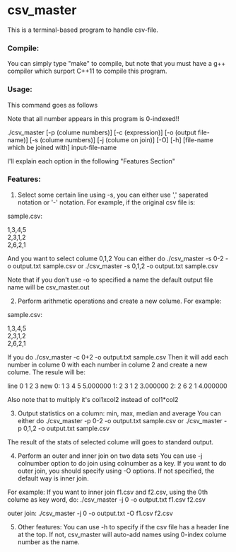 # csv_master
This is a terminal-based program to handle csv-file.

### Compile:
You can simply type "make" to compile, but note that you must have a g++ compiler which 
surport C++11 to compile this program.

### Usage:
This command goes as follows

Note that all number appears in this program is 0-indexed!!

./csv_master [-p (colume numbers)] [-c (expression)] [-o (output file-name)] [-s (colume numbers)] 
             [-j (colume on join)] [-O] [-h] [file-name which be joined with] input-file-name
             
I'll explain each option in the following "Features Section"            

### Features:
1. Select some certain line using -s, you can either use ',' saperated notation or '-' notation.
For example, if the original csv file is:

sample.csv:

1,3,4,5  <br>
2,3,1,2  <br>
2,6,2,1  <br>

And you want to select colume 0,1,2
You can either do ./csv_master -s 0-2 -o output.txt sample.csv
               or ./csv_master -s 0,1,2 -o output.txt sample.csv
  
Note that if you don't use -o to specified a name the default output file name will be csv_master.out

2. Perform arithmetic operations and create a new colume.
For example:

sample.csv:

1,3,4,5  <br>
2,3,1,2  <br>
2,6,2,1  <br>

If you do ./csv_master -c 0+2 -o output.txt sample.csv
Then it will add each number in colume 0 with each number in colume 2 and create a new colume.
The resule will be:

line   0      1      2      3    new
0:     1      3      4      5  5.000000
1:     2      3      1      2  3.000000
2:     2      6      2      1  4.000000

Also note that to multiply it's col1xcol2 instead of col1*col2

3. Output statistics on a column: min, max, median and average
You can either do ./csv_master -p 0-2 -o output.txt sample.csv
               or ./csv_master -p 0,1,2 -o output.txt sample.csv

The result of the stats of selected colume will goes to standard output.

4. Perform an outer and inner join on two data sets
You can use -j colnumber option to do join using colnumber as a key.
If you want to do outer join, you should specify using -O options.
If not specified, the default way is inner join.

For example:
If you want to inner join f1.csv and f2.csv, using the 0th colume as key word, do:
./csv_master -j 0 -o output.txt f1.csv f2.csv

outer join:
./csv_master -j 0 -o output.txt -O f1.csv f2.csv

5. Other features:
You can use -h to specify if the csv file has a header line at the top.
If not, csv_master will auto-add names using 0-index colume number as the name.



